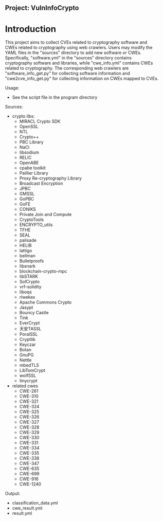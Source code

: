 Project: VulnInfoCrypto
---
# Introduction

This project aims to collect CVEs related to cryptography software and CWEs related to cryptography using web crawlers. Users may modify the YAML files in the "sources" directory to add new software or CWEs. Specifically, "software.yml" in the "sources" directory contains cryptography software and libraries, while "cwe_info.yml" contains CWEs related to cryptography. The corresponding web crawlers are "software_info_get.py" for collecting software information and "cwe2cve_info_get.py" for collecting information on CWEs mapped to CVEs.


Usage: 
- See the script file in the program directory

Sources:
- crypto libs:
  - MIRACL Crypto SDK
  - OpenSSL
  - NTL
  - Crypto++
  - PBC Library
  - NaCl
  - libsodium
  - RELIC
  - OpenABE
  - cpabe toolkit
  - Paillier Library
  - Proxy Re-cryptography Library
  - Broadcast Encryption
  - JPBC
  - GMSSL
  - GoPBC
  - GoFE
  - CONIKS
  - Private Join and Compute
  - CryptoTools
  - ENCRYPTO_utils
  - TFHE
  - SEAL
  - palisade
  - HELIB
  - lattigo
  - bellman
  - Bulletproofs
  - libsnark
  - blockchain-crypto-mpc
  - libSTARK
  - SolCrypto
  - vrf-solidity
  - liboqs
  - rlwekex
  - Apache Commons Crypto
  - Jasypt
  - Bouncy Castle
  - Tink
  - EverCrypt
  - 天安TASSL
  - PoralSSL
  - Cryptlib
  - Keyczar
  - Botan
  - GnuPG
  - Nettle
  - mbedTLS
  - LibTomCrypt
  - wolfSSL
  - tinycrypt
- related cwes
  - CWE-261
  - CWE-310
  - CWE-321
  - CWE-324
  - CWE-325
  - CWE-326
  - CWE-327
  - CWE-328
  - CWE-329
  - CWE-330
  - CWE-331
  - CWE-334
  - CWE-335
  - CWE-338
  - CWE-347
  - CWE-635
  - CWE-699
  - CWE-916
  - CWE-1240

Output:
  - classification_data.yml
  - cwe_result.yml
  - result.yml
